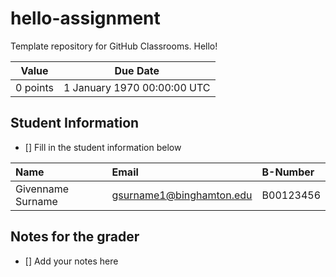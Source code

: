 # hello-assignment

Template repository for GitHub Classrooms. Hello!

| Value      | Due Date                    |
|------------|-----------------------------|
| 0 points   | 1 January 1970 00:00:00 UTC |

## Student Information

- [] Fill in the student information below

| Name              | Email                    | B-Number  |
|:------------------|:-------------------------|:----------|
| Givenname Surname | gsurname1@binghamton.edu | B00123456 |

## Notes for the grader

- [] Add your notes here